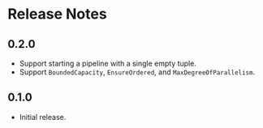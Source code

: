 # Release Notes

## 0.2.0

* Support starting a pipeline with a single empty tuple.
* Support `BoundedCapacity`, `EnsureOrdered`, and `MaxDegreeOfParallelism`.

## 0.1.0

* Initial release.
